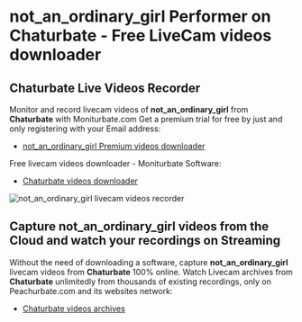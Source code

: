 # not_an_ordinary_girl Performer on Chaturbate - Free LiveCam videos downloader

## Chaturbate Live Videos Recorder

Monitor and record livecam videos of **not_an_ordinary_girl** from **Chaturbate** with Moniturbate.com
Get a premium trial for free by just and only registering with your Email address:
* [not_an_ordinary_girl Premium videos downloader](https://moniturbate.com/request-demo-licence-key.html)

Free livecam videos downloader - Moniturbate Software:
* [Chaturbate videos downloader](https://moniturbate.com/moniturbate-download-software.html)

![not_an_ordinary_girl livecam videos recorder](https://peachurnet.com/templates/moniturbate-software.png)


## Capture not_an_ordinary_girl videos from the Cloud and watch your recordings on Streaming

Without the need of downloading a software, capture **not_an_ordinary_girl** livecam videos from **Chaturbate** 100% online.
Watch Livecam archives from **Chaturbate** unlimitedly from thousands of existing recordings, only on Peachurbate.com and its websites network:
* [Chaturbate videos archives](https://peachurnet.com/)